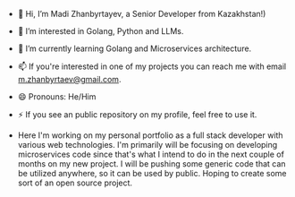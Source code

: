 - 👋 Hi, I’m Madi Zhanbyrtayev, a Senior Developer from Kazakhstan!) 
- 👀 I’m interested in Golang, Python and LLMs. 
- 🌱 I’m currently learning Golang and Microservices architecture.

- 📫 If you're interested in one of my projects you can reach me with email m.zhanbyrtaev@gmail.com.
- 😄 Pronouns: He/Him
- ⚡ If you see an public repository on my profile, feel free to use it.


- Here I'm working on my personal portfolio as a full stack developer with various web technologies. I'm primarily will be focusing on developing microservices code since that's what I intend to do in the next couple of months on my new project. I will be pushing some generic code that can be utilized anywhere, so it can be used by public. Hoping to create some sort of an open source project.
<!---
madi-zh/madi-zh is a ✨ special ✨ repository because its `README.md` (this file) appears on your GitHub profile.
You can click the Preview link to take a look at your changes.
--->
